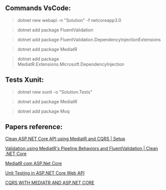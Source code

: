 <h2>Commands VsCode:</h2> 

> dotnet new webapi -n "Solution" -f netcoreapp3.0

> dotnet add package FluentValidation

> dotnet add package FluentValidation.DependencyInjectionExtensions

> dotnet add package MediatR

> dotnet add package MediatR.Extensions.Microsoft.DependencyInjection


<h2>Tests Xunit:</h2>

> dotnet new xunit -o "Solution.Tests"

> dotnet add package MediatR

> dotnet add package Moq

<h2>Papers reference:</h2>

[Clean ASP.NET Core API using MediatR and CQRS | Setup](https://www.youtube.com/watch?v=YzOBrVlthMk)

[Validation using MediatR's Pipeline Behaviors and FluentValidation | Clean .NET Core](https://www.youtube.com/watch?v=2JzQuIvxIqk&t=632s)

[MediatR com ASP.Net Core](https://www.wellingtonjhn.com/posts/mediatr-com-asp.net-core/)

[Unit Testing in ASP.NET Core Web API](https://code-maze.com/unit-testing-aspnetcore-web-api/)

[CQRS WITH MEDIATR AND ASP.NET CORE](https://www.stevejgordon.co.uk/cqrs-using-mediatr-asp-net-core)